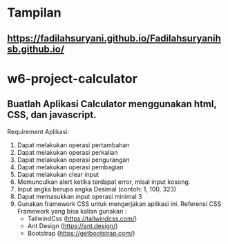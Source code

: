 # Tampilan

## https://fadilahsuryani.github.io/Fadilahsuryanihsb.github.io/

# w6-project-calculator

## Buatlah Aplikasi Calculator menggunakan html, CSS, dan javascript.

Requirement Aplikasi:

1. Dapat melakukan operasi pertambahan
2. Dapat melakukan operasi perkalian
3. Dapat melakukan operasi pengurangan
4. Dapat melakukan operasi pembagian
5. Dapat melakukan clear input
6. Memunculkan alert ketika terdapat error, misal input kosong.
7. Input angka berupa angka Desimal (contoh: 1, 100, 323)
8. Dapat memasukkan input operasi minimal 3
9. Gunakan framework CSS untuk mengerjakan aplikasi ini. Referensi CSS Framework yang bisa kalian gunakan :
   - TailwindCss (https://tailwindcss.com/)
   - Ant Design (https://ant.design/)
   - Bootstrap (https://getbootstrap.com/)
